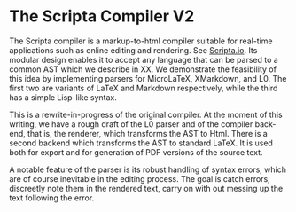 # The Scripta Compiler V2


The Scripta compiler is a markup-to-html compiler
suitable for real-time applications such as online
editing and rendering.  See [Scripta.io](https://scripta.io).
Its modular design
enables it to accept any language that can be
parsed to a common AST which we describe in XX.  We demonstrate the 
feasibility of this idea by implementing parsers
for MicroLaTeX, XMarkdown, and L0.  The first two
are variants of LaTeX and Markdown respectively, while
the third has a simple Lisp-like syntax.

This is a rewrite-in-progress of the original compiler.
At the moment of this writing, we have a rough draft of the 
L0 parser and of the compiler back-end, that is, the 
renderer, which transforms the AST to Html.  There is
a second backend which transforms the AST to standard LaTeX.
It is used both for export and for generation of PDF versions
of the source text.

A notable feature of the parser is its robust handling of 
syntax errors, which are of course inevitable in the
editing process.  The goal is catch errors, discreetly note
them in the rendered text, carry on with out messing up the 
text following the error.
